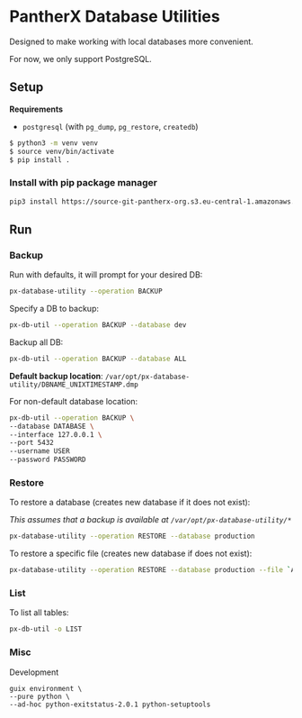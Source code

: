 # PantherX Database Utilities

Designed to make working with local databases more convenient.

For now, we only support PostgreSQL.


## Setup

**Requirements**

- `postgresql` (with `pg_dump`, `pg_restore`, `createdb`)

```bash
$ python3 -m venv venv
$ source venv/bin/activate
$ pip install .
```

### Install with pip package manager

```bash
pip3 install https://source-git-pantherx-org.s3.eu-central-1.amazonaws.com/px-database-utility_latest.tgz
```

## Run

### Backup

Run with defaults, it will prompt for your desired DB:

```bash
px-database-utility --operation BACKUP
```

Specify a DB to backup:

```bash
px-db-util --operation BACKUP --database dev
```

Backup all DB:

```bash
px-db-util --operation BACKUP --database ALL
```

**Default backup location**: `/var/opt/px-database-utility/DBNAME_UNIXTIMESTAMP.dmp`

For non-default database location:

```bash
px-db-util --operation BACKUP \
--database DATABASE \
--interface 127.0.0.1 \
--port 5432
--username USER
--password PASSWORD
```

### Restore

To restore a database (creates new database if it does not exist):

_This assumes that a backup is available at `/var/opt/px-database-utility/*`_

```bash
px-database-utility --operation RESTORE --database production
```

To restore a specific file (creates new database if does not exist):

```bash
px-database-utility --operation RESTORE --database production --file `ABSOLUTE_PATH.dmp`
```

### List

To list all tables:

```bash
px-db-util -o LIST
```

### Misc

Development

```
guix environment \
--pure python \
--ad-hoc python-exitstatus-2.0.1 python-setuptools
```